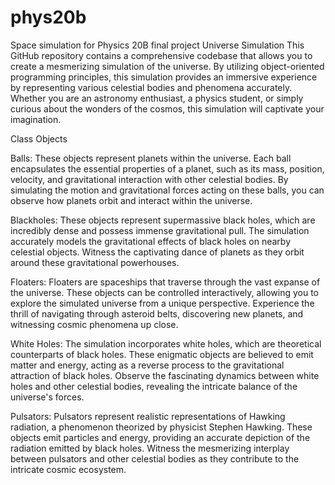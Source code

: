 # phys20b
Space simulation for Physics 20B final project
Universe Simulation
This GitHub repository contains a comprehensive codebase that allows you to create a mesmerizing simulation of the universe. By utilizing object-oriented programming principles, this simulation provides an immersive experience by representing various celestial bodies and phenomena accurately. Whether you are an astronomy enthusiast, a physics student, or simply curious about the wonders of the cosmos, this simulation will captivate your imagination.


Class Objects

Balls: These objects represent planets within the universe. Each ball encapsulates the essential properties of a planet, such as its mass, position, velocity, and gravitational interaction with other celestial bodies. By simulating the motion and gravitational forces acting on these balls, you can observe how planets orbit and interact within the universe.

Blackholes: These objects represent supermassive black holes, which are incredibly dense and possess immense gravitational pull. The simulation accurately models the gravitational effects of black holes on nearby celestial objects. Witness the captivating dance of planets as they orbit around these gravitational powerhouses.

Floaters: Floaters are spaceships that traverse through the vast expanse of the universe. These objects can be controlled interactively, allowing you to explore the simulated universe from a unique perspective. Experience the thrill of navigating through asteroid belts, discovering new planets, and witnessing cosmic phenomena up close.

White Holes: The simulation incorporates white holes, which are theoretical counterparts of black holes. These enigmatic objects are believed to emit matter and energy, acting as a reverse process to the gravitational attraction of black holes. Observe the fascinating dynamics between white holes and other celestial bodies, revealing the intricate balance of the universe's forces.

Pulsators: Pulsators represent realistic representations of Hawking radiation, a phenomenon theorized by physicist Stephen Hawking. These objects emit particles and energy, providing an accurate depiction of the radiation emitted by black holes. Witness the mesmerizing interplay between pulsators and other celestial bodies as they contribute to the intricate cosmic ecosystem.
